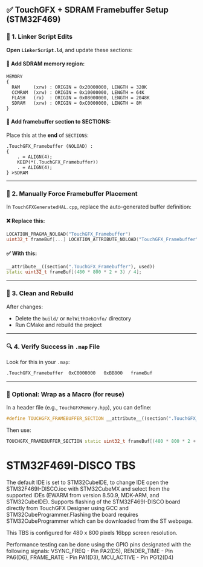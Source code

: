 

## ✅ **TouchGFX + SDRAM Framebuffer Setup (STM32F469)**

### 📁 1. **Linker Script Edits**

**Open `LinkerScript.ld`**, and update these sections:

#### 🔹 Add SDRAM memory region:
```ld
MEMORY
{
  RAM     (xrw) : ORIGIN = 0x20000000, LENGTH = 320K
  CCMRAM  (xrw) : ORIGIN = 0x10000000, LENGTH = 64K
  FLASH   (rx)  : ORIGIN = 0x08000000, LENGTH = 2048K
  SDRAM   (xrw) : ORIGIN = 0xC0000000, LENGTH = 8M
}
```

#### 🔹 Add framebuffer section to SECTIONS:
Place this at the **end** of `SECTIONS`:

```ld
.TouchGFX_Framebuffer (NOLOAD) :
{
    . = ALIGN(4);
    KEEP(*(.TouchGFX_Framebuffer))
    . = ALIGN(4);
} >SDRAM
```

---

### 🧠 2. **Manually Force Framebuffer Placement**

In `TouchGFXGeneratedHAL.cpp`, replace the auto-generated buffer definition:

#### ❌ Replace this:
```cpp
LOCATION_PRAGMA_NOLOAD("TouchGFX_Framebuffer")
uint32_t frameBuf[...] LOCATION_ATTRIBUTE_NOLOAD("TouchGFX_Framebuffer");
```

#### ✅ With this:
```cpp
__attribute__((section(".TouchGFX_Framebuffer"), used))
static uint32_t frameBuf[(480 * 800 * 2 + 3) / 4];
```

---

### 🧼 3. **Clean and Rebuild**

After changes:
- Delete the `build/` or `RelWithDebInfo/` directory
- Run CMake and rebuild the project

---

### 🔍 4. **Verify Success in `.map` File**

Look for this in your `.map`:
```txt
.TouchGFX_Framebuffer  0xC0000000   0xBB800   frameBuf
```

---

### 🧠 Optional: Wrap as a Macro (for reuse)

In a header file (e.g., `TouchGFXMemory.hpp`), you can define:

```cpp
#define TOUCHGFX_FRAMEBUFFER_SECTION __attribute__((section(".TouchGFX_Framebuffer"), used))
```

Then use:
```cpp
TOUCHGFX_FRAMEBUFFER_SECTION static uint32_t frameBuf[(480 * 800 * 2 + 3) / 4];
```



# STM32F469I-DISCO TBS

The default IDE is set to STM32CubeIDE, to change IDE open the STM32F469I-DISCO.ioc with STM32CubeMX and select from the supported IDEs (EWARM from version 8.50.9, MDK-ARM, and STM32CubeIDE). Supports flashing of the STM32F469I-DISCO board directly from TouchGFX Designer using GCC and STM32CubeProgrammer.Flashing the board requires STM32CubeProgrammer which can be downloaded from the ST webpage. 

This TBS is configured for 480 x 800 pixels 16bpp screen resolution.  

Performance testing can be done using the GPIO pins designated with the following signals: VSYNC_FREQ  - Pin PA2(D5), RENDER_TIME - Pin PA6(D6), FRAME_RATE  - Pin PA1(D3), MCU_ACTIVE  - Pin PG12(D4)